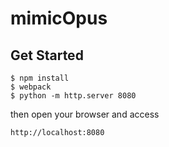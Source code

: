 # mimicOpus


## Get Started

```
$ npm install
$ webpack
$ python -m http.server 8080
```

then open your browser and access

```
http://localhost:8080
```
